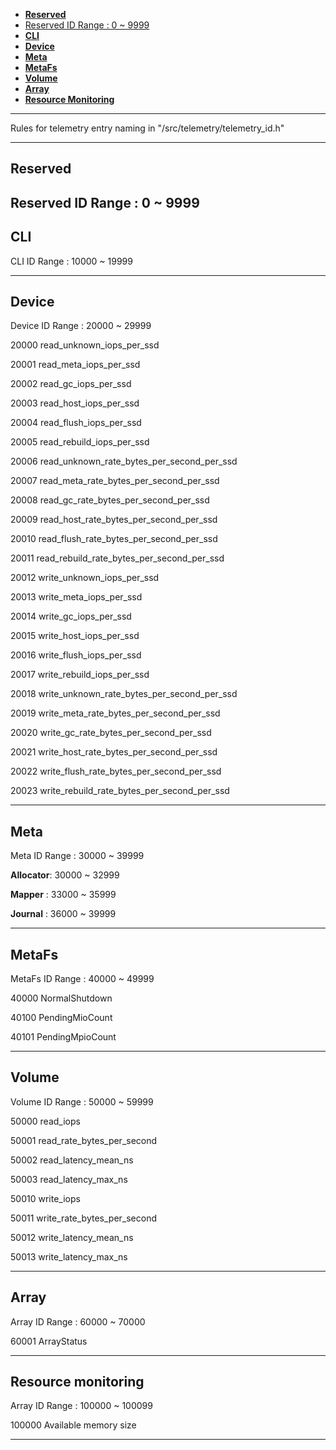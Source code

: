 - [**Reserved**](#reserved)
- [Reserved ID Range : 0 ~ 9999](#reserved-id-range--0--9999)
- [**CLI**](#cli)
- [**Device**](#device)
- [**Meta**](#meta)
- [**MetaFs**](#metafs)
- [**Volume**](#volume)
- [**Array**](#array)
- [**Resource Monitoring**](#resource)

---
Rules for telemetry entry naming in "/src/telemetry/telemetry_id.h"

---
## **Reserved**
Reserved ID Range : 0 ~ 9999
---
## **CLI**
CLI ID Range : 10000 ~ 19999

---

## **Device**
Device ID Range : 20000 ~ 29999

20000 read_unknown_iops_per_ssd

20001 read_meta_iops_per_ssd

20002 read_gc_iops_per_ssd

20003 read_host_iops_per_ssd

20004 read_flush_iops_per_ssd

20005 read_rebuild_iops_per_ssd

20006 read_unknown_rate_bytes_per_second_per_ssd

20007 read_meta_rate_bytes_per_second_per_ssd

20008 read_gc_rate_bytes_per_second_per_ssd

20009 read_host_rate_bytes_per_second_per_ssd

20010 read_flush_rate_bytes_per_second_per_ssd

20011 read_rebuild_rate_bytes_per_second_per_ssd

20012 write_unknown_iops_per_ssd

20013 write_meta_iops_per_ssd

20014 write_gc_iops_per_ssd

20015 write_host_iops_per_ssd

20016 write_flush_iops_per_ssd

20017 write_rebuild_iops_per_ssd

20018 write_unknown_rate_bytes_per_second_per_ssd

20019 write_meta_rate_bytes_per_second_per_ssd

20020 write_gc_rate_bytes_per_second_per_ssd

20021 write_host_rate_bytes_per_second_per_ssd

20022 write_flush_rate_bytes_per_second_per_ssd

20023 write_rebuild_rate_bytes_per_second_per_ssd

---

## **Meta**
Meta ID Range : 30000 ~ 39999

**Allocator**: 30000 ~ 32999

**Mapper**   : 33000 ~ 35999

**Journal**  : 36000 ~ 39999

---

## **MetaFs**
MetaFs ID Range : 40000 ~ 49999

40000 NormalShutdown

40100 PendingMioCount

40101 PendingMpioCount

---

## **Volume**
Volume ID Range : 50000 ~ 59999

50000 read_iops

50001 read_rate_bytes_per_second

50002 read_latency_mean_ns

50003 read_latency_max_ns

50010 write_iops

50011 write_rate_bytes_per_second

50012 write_latency_mean_ns

50013 write_latency_max_ns

---

## **Array**
Array ID Range : 60000 ~ 70000

60001 ArrayStatus

---

## **Resource monitoring**
Array ID Range : 100000 ~ 100099

100000 Available memory size

---